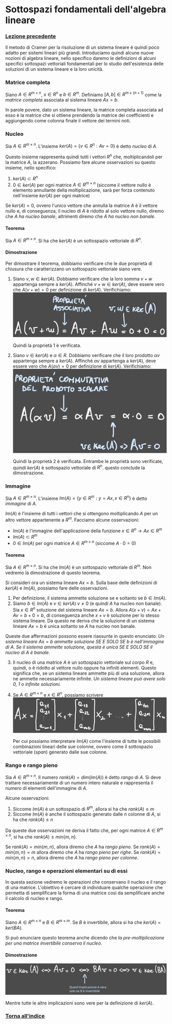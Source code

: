 # Sottospazi fondamentali dell'algebra lineare
### [Lezione precedente](Lezione12.md)

Il metodo di Cramer per la risoluzione di un sistema lineare è quindi poco adatto per sistemi lineari più grandi. Introduciamo quindi alcune nuove nozioni di algebra lineare, nello specifico daremo le definizioni di alcuni specifici sottospazi vettoriali fondamentali per lo studio dell'esistenza delle soluzioni di un sistema lineare e la loro unicità.

### Matrice completa
Siano $A \in R^{m \times n}$, $x \in R^n$ e $b \in R^m$. Definiamo $[A, b] \in R^{m \times (n + 1)}$ come la *matrice completa* associata al sistema lineare $Ax = b$.

In parole povere, dato un sistema lineare, la matrice completa associata ad esso è la matrice che si ottiene prendendo la matrice dei coefficienti e aggiungendo come colonna finale il vettore dei termini noti.

### Nucleo
Sia $A \in R^{m \times n}$. L'insieme $ker(A) = \{v \in R^n : Av = 0\}$ è detto *nucleo* di $A$.

Questo insieme rappresenta quindi tutti i vettori $R^n$ che, moltiplicandoli per la matrice $A$, la azzerano. Possiamo fare alcune osservazioni su questo insieme, nello specifico:
1. $ker(A) \subset R^n$
2. $0 \in ker(A)$ per ogni matrice $A \in R^{m \times n}$ (siccome il vettore nullo è elemento annullante della moltiplicazione, sarà per forza contenuto nell'insieme $ker(A)$ per ogni matrice)

Se $ker(A) = {0}$, ovvero l'unico vettore che annulla la matrice $A$ è il vettore nullo e, di conseguenza, il nucleo di $A$ è ridotto al solo vettore nullo, diremo che $A$ *ha nucleo banale*, altrimenti diremo che $A$ *ha nucleo non banale*.

#### Teorema
Sia $A \in R^{m \times n}$. Si ha che $ker(A)$ è un sottospazio vettoriale di $R^n$.
#### Dimostrazione
Per dimostrare il teorema, dobbiamo verificare che le due proprietà di chiusura che caratterizzano un sottospazio vettoriale siano vere.
1. Siano $v, w \in ker(A)$. Dobbiamo verificare che la loro somma $v + w$ appartenga sempre a $ker(A)$. Affinché $v + w \in ker(A)$, deve essere vero che $A(v + w) = 0$ per definizione di $ker(A)$. Verifichiamo:
   ![Immagine 1](Excalidraw/2025-05-10_17.48.08.excalidraw.svg)
   
   Quindi la proprietà 1 è verificata.
2. Siano $v \in ker(A)$ e $α \in R$. Dobbiamo verificare che il loro prodotto $αv$ appartenga sempre a $ker(A)$. Affinché $αv$ appartenga a $ker(A)$, deve essere vero che $A(αv) = 0$ per definizione di $ker(A)$. Verifichiamo:
   ![Immagine 2](Excalidraw/2025-05-10_17.53.26.excalidraw.svg)
   
   Quindi la proprietà 2 è verificata. Entrambe le proprietà sono verificate, quindi $ker(A)$ è sottospazio vettoriale di $R^n$. questo conclude la dimostrazione.

### Immagine
Sia $A \in R^{m \times n}$. L'insieme $Im(A) = \{y \in R^m : y = Ax, x \in R^n\}$ è detto *immagine* di $A$. 

$Im(A)$ è l'insieme di tutti i vettori che si ottengono moltiplicando $A$ per un altro vettore appartenente a $R^m$. Facciamo alcune osservazioni:
- $Im(A)$ è l'immagine dell'applicazione della funzione $x \in R^n \rightarrow Ax \in R^m$
- $Im(A) \subset R^m$
- $0 \in Im(A)$ per ogni matrice $A \in R^{m \times n}$ (siccome $A \cdot 0 = 0$)

#### Teorema
Sia $A \in R^{m \times n}$. Si ha che $Im(A)$ è un sottospazio vettoriale di $R^m$. Non vedremo la dimostrazione di questo teorema.

Si consideri ora un sistema lineare $Ax = b$. Sulla base delle definizioni di $ker(A)$ e $Im(A)$, possiamo fare delle osservazioni.
1. Per definizione, il sistema ammette soluzione se e soltanto se $b \in Im(A)$.
2. Siamo $b \in Im(A)$ e $v \in ker(A)$ $v \neq 0$ (e quindi $A$ ha nucleo non banale). Sia $x \in R^n$ soluzione del sistema lineare $Ax = b$. Allora $A(x + v) = Ax + Av = b + 0 = b$, di conseguenza anche $x + v$ è soluzione per lo stesso sistema lineare. Da questo ne deriva che la soluzione di un sistema lineare $Ax = b$ è unica soltanto se $A$ ha nucleo non banale.

Queste due affermazioni possono essere riassunte in questo enunciato: *Un sistema lineare* $Ax = b$ *ammette soluzione SE E SOLO SE* $b$ *è nell'immagine di* $A$*. Se il sistema ammette soluzione, questa è unica SE E SOLO SE il nucleo di* $A$ *è banale.*

3. Il nucleo di una matrice $A$ è un sottospazio vettoriale sul corpo $R$ e, quindi, o è ridotto al vettore nullo oppure ha infiniti elementi. Questo significa che, se un sistema lineare ammette più di una soluzione, allora ne ammette necessariamente infinite. *Un sistema lineare può avere solo 0, 1 o infinite soluzioni.*
4. Se $A \in R^{m \times n}$ e $x \in R^n$, possiamo scrivere
   ![Immagine 3](Excalidraw/2025-05-10_18.17.03.excalidraw.svg)
   
   Per cui possiamo interpretare $Im(A)$ come l'insieme di tutte le possibili combinazioni lineari delle sue colonne, ovvero come il sottospazio vettoriale ($span$) generato dalle sue colonne.

### Rango e rango pieno
Sia $A \in R^{m \times n}$. Il numero $rank(A) = dim(Im(A))$ è detto *rango* di $A$. Si deve trattare necessariamente di un numero intero naturale e rappresenta il numero di elementi dell'immagine di $A$.

Alcune osservazioni:
1. Siccome $Im(A)$ è un sottospazio di $R^m$, allora si ha che $rank(A) \leq m$
2. Siccome $Im(A)$ è anche il sottospazio generato dalle $n$ colonne di $A$, si ha che $rank(A) \leq n$

Da queste due osservazioni ne deriva il fatto che, per ogni matrice $A \in R^{m \times n}$, si ha che $rank(A) \leq min\{m, n\}$.

Se $rank(A) = min\{m, n\}$, allora diremo che $A$ ha *rango pieno*. Se $rank(A) = min\{m, n\} = m$ allora diremo che $A$ ha *rango pieno per righe*. Se $rank(A) = min\{m, n\} = n$, allora diremo che $A$ ha *rango pieno per colonne*.

### Nucleo, rango e operazioni elementari su di essi
In questa sezione vedremo le operazioni che conservano il nucleo e il rango di una matrice. L'obiettivo è cercare di individuare qualche operazione che permetta di semplificare la forma di una matrice così da semplificare anche il calcolo di nucleo e rango.
#### Teorema
Siano $A \in R^{m \times n}$ e $B \in R^{m \times m}$. Se $B$ è invertibile, allora si ha che $ker(A) = ker(BA)$.

Si può enunciare questo teorema anche dicendo che *la pre-moltiplicazione per una matrice invertibile conserva il nucleo*.
#### Dimostrazione
![Immagine 4](Excalidraw/2025-05-10_18.37.17.excalidraw.svg)

Mentre tutte le altre implicazioni sono vere per la definizione di $ker(A)$.
### [Torna all'indice](../README.md)